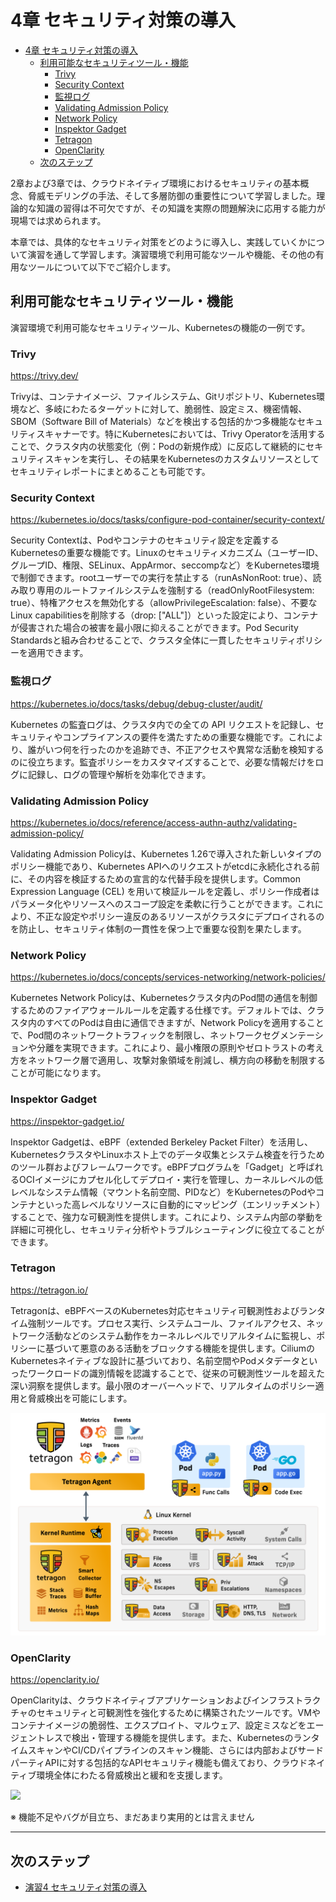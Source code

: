 # 4章 セキュリティ対策の導入

- [4章 セキュリティ対策の導入](#4章-セキュリティ対策の導入)
  - [利用可能なセキュリティツール・機能](#利用可能なセキュリティツール機能)
    - [Trivy](#trivy)
    - [Security Context](#security-context)
    - [監視ログ](#監視ログ)
    - [Validating Admission Policy](#validating-admission-policy)
    - [Network Policy](#network-policy)
    - [Inspektor Gadget](#inspektor-gadget)
    - [Tetragon](#tetragon)
    - [OpenClarity](#openclarity)
  - [次のステップ](#次のステップ)

2章および3章では、クラウドネイティブ環境におけるセキュリティの基本概念、脅威モデリングの手法、そして多層防御の重要性について学習しました。理論的な知識の習得は不可欠ですが、その知識を実際の問題解決に応用する能力が現場では求められます。

本章では、具体的なセキュリティ対策をどのように導入し、実践していくかについて演習を通して学習します。演習環境で利用可能なツールや機能、その他の有用なツールについて以下でご紹介します。

## 利用可能なセキュリティツール・機能

演習環境で利用可能なセキュリティツール、Kubernetesの機能の一例です。

### Trivy

https://trivy.dev/

Trivyは、コンテナイメージ、ファイルシステム、Gitリポジトリ、Kubernetes環境など、多岐にわたるターゲットに対して、脆弱性、設定ミス、機密情報、SBOM（Software Bill of Materials）などを検出する包括的かつ多機能なセキュリティスキャナーです。特にKubernetesにおいては、Trivy Operatorを活用することで、クラスタ内の状態変化（例：Podの新規作成）に反応して継続的にセキュリティスキャンを実行し、その結果をKubernetesのカスタムリソースとしてセキュリティレポートにまとめることも可能です。

### Security Context

https://kubernetes.io/docs/tasks/configure-pod-container/security-context/

Security Contextは、Podやコンテナのセキュリティ設定を定義するKubernetesの重要な機能です。Linuxのセキュリティメカニズム（ユーザーID、グループID、権限、SELinux、AppArmor、seccompなど）をKubernetes環境で制御できます。rootユーザーでの実行を禁止する（runAsNonRoot: true）、読み取り専用のルートファイルシステムを強制する（readOnlyRootFilesystem: true）、特権アクセスを無効化する（allowPrivilegeEscalation: false）、不要なLinux capabilitiesを削除する（drop: ["ALL"]）といった設定により、コンテナが侵害された場合の被害を最小限に抑えることができます。Pod Security Standardsと組み合わせることで、クラスタ全体に一貫したセキュリティポリシーを適用できます。

### 監視ログ

https://kubernetes.io/docs/tasks/debug/debug-cluster/audit/

Kubernetes の監査ログは、クラスタ内での全ての API リクエストを記録し、セキュリティやコンプライアンスの要件を満たすための重要な機能です。これにより、誰がいつ何を行ったのかを追跡でき、不正アクセスや異常な活動を検知するのに役立ちます。監査ポリシーをカスタマイズすることで、必要な情報だけをログに記録し、ログの管理や解析を効率化できます。

### Validating Admission Policy

https://kubernetes.io/docs/reference/access-authn-authz/validating-admission-policy/

Validating Admission Policyは、Kubernetes 1.26で導入された新しいタイプのポリシー機能であり、Kubernetes APIへのリクエストがetcdに永続化される前に、その内容を検証するための宣言的な代替手段を提供します。Common Expression Language (CEL) を用いて検証ルールを定義し、ポリシー作成者はパラメータ化やリソースへのスコープ設定を柔軟に行うことができます。これにより、不正な設定やポリシー違反のあるリソースがクラスタにデプロイされるのを防止し、セキュリティ体制の一貫性を保つ上で重要な役割を果たします。

### Network Policy

https://kubernetes.io/docs/concepts/services-networking/network-policies/

Kubernetes Network Policyは、Kubernetesクラスタ内のPod間の通信を制御するためのファイアウォールルールを定義する仕様です。デフォルトでは、クラスタ内のすべてのPodは自由に通信できますが、Network Policyを適用することで、Pod間のネットワークトラフィックを制限し、ネットワークセグメンテーションや分離を実現できます。これにより、最小権限の原則やゼロトラストの考え方をネットワーク層で適用し、攻撃対象領域を削減し、横方向の移動を制限することが可能になります。

### Inspektor Gadget

https://inspektor-gadget.io/

Inspektor Gadgetは、eBPF（extended Berkeley Packet Filter）を活用し、KubernetesクラスタやLinuxホスト上でのデータ収集とシステム検査を行うためのツール群およびフレームワークです。eBPFプログラムを「Gadget」と呼ばれるOCIイメージにカプセル化してデプロイ・実行を管理し、カーネルレベルの低レベルなシステム情報（マウント名前空間、PIDなど）をKubernetesのPodやコンテナといった高レベルなリソースに自動的にマッピング（エンリッチメント）することで、強力な可観測性を提供します。これにより、システム内部の挙動を詳細に可視化し、セキュリティ分析やトラブルシューティングに役立てることができます。

### Tetragon

https://tetragon.io/

Tetragonは、eBPFベースのKubernetes対応セキュリティ可観測性およびランタイム強制ツールです。プロセス実行、システムコール、ファイルアクセス、ネットワーク活動などのシステム動作をカーネルレベルでリアルタイムに監視し、ポリシーに基づいて悪意のある活動をブロックする機能を提供します。CiliumのKubernetesネイティブな設計に基づいており、名前空間やPodメタデータといったワークロードの識別情報を認識することで、従来の可観測性ツールを超えた深い洞察を提供します。最小限のオーバーヘッドで、リアルタイムのポリシー適用と脅威検出を可能にします。

![](https://github.com/cilium/tetragon/raw/main/docs/static/images/smart_observability.png)

### OpenClarity

https://openclarity.io/

OpenClarityは、クラウドネイティブアプリケーションおよびインフラストラクチャのセキュリティと可観測性を強化するために構築されたツールです。VMやコンテナイメージの脆弱性、エクスプロイト、マルウェア、設定ミスなどをエージェントレスで検出・管理する機能を提供します。また、KubernetesのランタイムスキャンやCI/CDパイプラインのスキャン機能、さらには内部およびサードパーティAPIに対する包括的なAPIセキュリティ機能も備えており、クラウドネイティブ環境全体にわたる脅威検出と緩和を支援します。

![](https://openclarity.io/img/carousel/VMsec.png)

※ 機能不足やバグが目立ち、まだあまり実用的とは言えません

---

## 次のステップ

- [演習4 セキュリティ対策の導入](./training.md)

